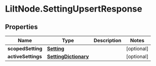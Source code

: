 # LiltNode.SettingUpsertResponse

## Properties

Name | Type | Description | Notes
------------ | ------------- | ------------- | -------------
**scopedSetting** | [**Setting**](Setting.md) |  | [optional] 
**activeSettings** | [**SettingDictionary**](SettingDictionary.md) |  | [optional] 


